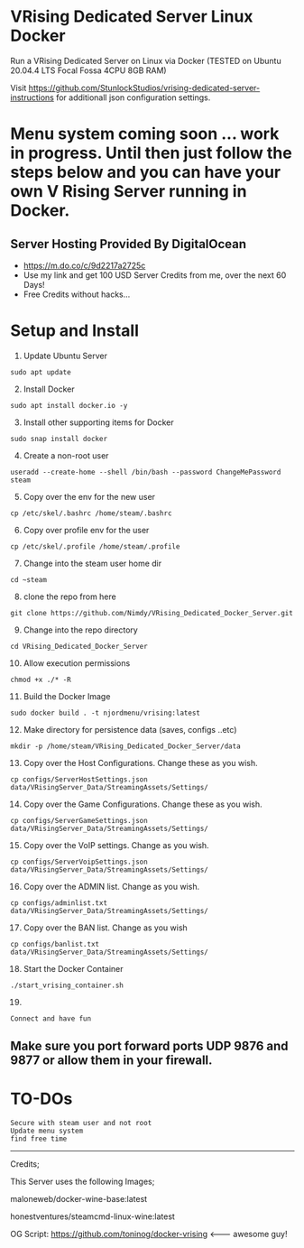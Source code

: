
# VRising Dedicated Server Linux Docker
Run a VRising Dedicated Server on Linux via Docker (TESTED on Ubuntu 20.04.4 LTS Focal Fossa 4CPU 8GB RAM)

Visit https://github.com/StunlockStudios/vrising-dedicated-server-instructions for additionall json configuration settings.

# Menu system coming soon ... work in progress. Until then just follow the steps below and you can have your own V Rising Server running in Docker.


## Server Hosting Provided By DigitalOcean
* https://m.do.co/c/9d2217a2725c
* Use my link and get 100 USD Server Credits from me,  over the next 60 Days!
* Free Credits without hacks... 

# Setup and Install

1. Update Ubuntu Server
```
sudo apt update
```
2. Install Docker
```
sudo apt install docker.io -y
```
3. Install other supporting items for Docker
```
sudo snap install docker
```
4. Create a non-root user
```
useradd --create-home --shell /bin/bash --password ChangeMePassword steam
```
5. Copy over the env for the new user
```
cp /etc/skel/.bashrc /home/steam/.bashrc
```
6. Copy over profile env for the user
```
cp /etc/skel/.profile /home/steam/.profile
```
7. Change into the steam user home dir
```
cd ~steam
```
8. clone the repo from here
```
git clone https://github.com/Nimdy/VRising_Dedicated_Docker_Server.git
```
9. Change into the repo directory
```
cd VRising_Dedicated_Docker_Server
```
10. Allow execution permissions
```
chmod +x ./* -R
```
11. Build the Docker Image
```
sudo docker build . -t njordmenu/vrising:latest
```
12. Make directory for persistence data (saves, configs ..etc)
```
mkdir -p /home/steam/VRising_Dedicated_Docker_Server/data
```
13. Copy over the Host Configurations. Change these as you wish.
```
cp configs/ServerHostSettings.json data/VRisingServer_Data/StreamingAssets/Settings/
```
14. Copy over the Game Configurations. Change these as you wish.
```
cp configs/ServerGameSettings.json data/VRisingServer_Data/StreamingAssets/Settings/
```
15. Copy over the VoIP settings. Change as you wish.
```
cp configs/ServerVoipSettings.json data/VRisingServer_Data/StreamingAssets/Settings/
```
16. Copy over the ADMIN list. Change as you wish.
```
cp configs/adminlist.txt data/VRisingServer_Data/StreamingAssets/Settings/
```
17. Copy over the BAN list. Change as you wish
```
cp configs/banlist.txt data/VRisingServer_Data/StreamingAssets/Settings/
```
18. Start the Docker Container
```
./start_vrising_container.sh
```
19.
```
Connect and have fun
```

## Make sure you port forward ports UDP 9876 and 9877 or allow them in your firewall.



# TO-DOs
```
Secure with steam user and not root
Update menu system
find free time
```
 ---
 
 Credits;
 
 This Server uses the following Images;
 
 maloneweb/docker-wine-base:latest
 
 honestventures/steamcmd-linux-wine:latest
 
 OG Script: https://github.com/toninog/docker-vrising <--- awesome guy!
